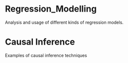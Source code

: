 # Regression_Modelling
Analysis and usage of different kinds of regression models. 
# Causal Inference 
Examples of causal inference techniques
